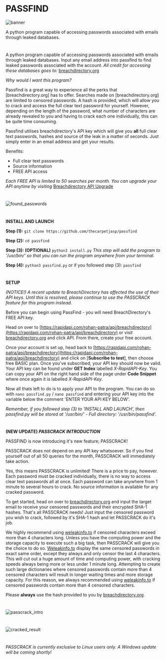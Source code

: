 # PASSFIND
![banner](https://user-images.githubusercontent.com/71789855/140584633-77fd9f5f-164d-497a-b7be-d461d2325956.png)

A python program capable of accessing passwords associated with emails through leaked databases.


#

A python program capable of accessing passwords associated with emails through leaked databases. Input any email address into passfind to find leaked passwords associated with the account.
*All credit for accessing these databases goes to:* [breachdirectory.org](https://breachdirectory.org)




*Why would I want this program?*

Passfind is a great way to experience all the perks that [breachdirectory.org] has to offer. Searches made on [breachdirectory.org] are limited to censored passwords. A hash is provided, which wlll allow you to crack and access the full clear text password for yourself. However, depending on the length of the password, what number of characters are already revealed to you and having to crack each one individually, this can be quite time consuming. 

Passfind utilises breachdirectory's API key which will give you **all** full clear text passwords, hashes and source of the leak in a matter of seconds. Just simply enter in an email address and get your results.

Benefits:
  * Full clear text passwords
  * Source information
  * FREE API access

*Each FREE API is limited to 50 searches per month. You can upgrade your API anytime by visiting* [Breachdirectory API Upgrade](https://rapidapi.com/rohan-patra/api/breachdirectory/pricing)

#



![found_passwords](https://user-images.githubusercontent.com/71789855/141419652-6a8236a9-1f12-4d26-8a7b-3097d6cec5af.jpg)


#


**INSTALL AND LAUNCH**

**Step (1):**
`git clone https://github.com/thecarpetjasp/passfind`



**Step (2):**
`cd passfind`


**Step (3): (OPTIONAL)**
`python3 install.py`
*This step will add the program to '/usr/bin/' so that you can run the program anywhere from your terminal.*


**Step (4):**
`python3 passfind.py`
or if you followed step (3):
`passfind`


#


**SETUP**

*(NOTICE!) A recent update to BreachDirectory has affected the use of their API keys. Until this is resolved, please continue to use the PASSCRACK feature for this program instead.* 

Before you can begin using PassFind - you will need BreachDirectory's FREE API key.

Head on over to [https://rapidapi.com/rohan-patra/api/breachdirectory](https://rapidapi.com/rohan-patra/api/breachdirectory) or visit [breachdirectory.org](https://breachdirectory.org) and click API. From there, create your free account.

Once your account is set up, head back to [https://rapidapi.com/rohan-patra/api/breachdirectory](https://rapidapi.com/rohan-patra/api/breachdirectory) and click on [**Subscribe to test**], then choose free BASIC plan. Once you've subscribed, your API key should now be valid. Your API key can be found under **GET Index** labelled *X-RapidAPI-Key*. You can copy your API on the right hand side of the page under **Code Snippet** where once again it is labelled *X-RapidAPI-Key*.



Now all thats left to do is to apply your API to the program. You can do so with `nano passfind.py` / `nano passfind` and entering your API key into the variable below the comment 'ENTER YOUR API KEY BELOW'.

*Remember, if you followed step (3) to 'INSTALL AND LAUNCH', then passfind.py will be stored at '/usr/bin/' - Full directory: '/usr/bin/passfind'.*



#



**(NEW UPDATE) *PASSCRACK INTRODUCTION***

PASSFIND is now introducing it's new feature; PASSCRACK!

PASSCRACK does not depend on any API key whatsoever. So if you find yourself out of all 50 queries for the month, PASSCRACK will immediately take action.

Yes, this means PASSCRACK is unlimited! There is a price to pay, however. Each password must be cracked individually, there is no way to access clear text passwords all at once. Each password can take anywhere from 1 minute to several hours to crack. No source information is available for any cracked password.

To get started, head on over to [breachdirectory.org](https://breachdirectory.org) and input the target email to receive your censored passwords and their encrypted SHA-1 hashes. That's all PASSCRACK needs! Just input the censored password you wish to crack, followed by it's SHA-1 hash and let PASSCRACK do it's job.

We highly recommend using [weleakinfo.to](https://weleakinfo.to) if censored characters exceed more than 4 characters long. Unless you have the computing power and the storage capacity to execute such a big task, then PASSCRACK will give you the choice to do so. [Weleakinfo.to](https://weleakinfo.to) display the same censored passwords in exact same order, except they always and only censor the last 4 characters. This will cut out a huge amount of time and computing power, with cracking speeds always being more or less under 1 minute long. Attempting to create such large dictionaries where censored passwords contain more than 4 censored characters will result in longer waiting times and more storage capacity. For this reason, we always recommended using [weleakinfo.to](https://weleakinfo.to) if censored passwords contain more than 4 censored characters. 


Please **always** use the hash provided to you by [breachdirectory.org](https://breachdirectory.org).

#

![passcrack_intro](https://user-images.githubusercontent.com/71789855/141419655-1397bff1-2f94-4aac-974a-e3bf790bb1e9.png)

#
![cracked_result](https://user-images.githubusercontent.com/71789855/141419650-939bb79a-b5c0-4afc-a2d7-fc1fe81becde.jpg)

#
*PASSCRACK is currently exclusive to Linux users only. A Windows update will be coming shortly!*
